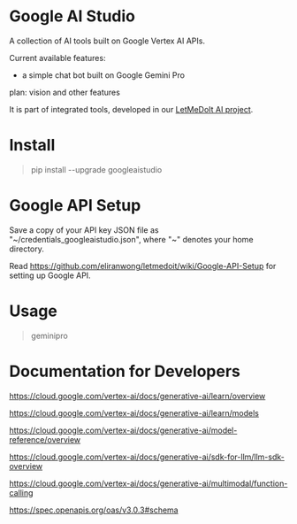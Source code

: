 # Google AI Studio

A collection of AI tools built on Google Vertex AI APIs.

Current available features:

* a simple chat bot built on Google Gemini Pro

plan: vision and other features

It is part of integrated tools, developed in our [LetMeDoIt AI project](https://github.com/eliranwong/letmedoit).

# Install

> pip install --upgrade googleaistudio

# Google API Setup

Save a copy of your API key JSON file as "\~/credentials_googleaistudio.json", where "\~" denotes your home directory.

Read https://github.com/eliranwong/letmedoit/wiki/Google-API-Setup for setting up Google API.

# Usage

> geminipro

# Documentation for Developers

https://cloud.google.com/vertex-ai/docs/generative-ai/learn/overview

https://cloud.google.com/vertex-ai/docs/generative-ai/learn/models

https://cloud.google.com/vertex-ai/docs/generative-ai/model-reference/overview

https://cloud.google.com/vertex-ai/docs/generative-ai/sdk-for-llm/llm-sdk-overview

https://cloud.google.com/vertex-ai/docs/generative-ai/multimodal/function-calling

https://spec.openapis.org/oas/v3.0.3#schema

